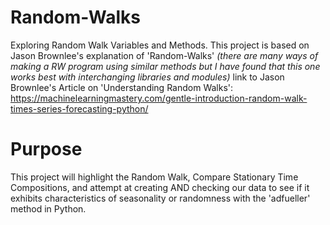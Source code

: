 # Random-Walks
Exploring Random Walk Variables and Methods.
This project is based on Jason Brownlee's explanation of 'Random-Walks' 
*(there are many ways of making a RW program using similar methods but I have found that this one works best with interchanging libraries and modules)*
link to Jason Brownlee's Article on 'Understanding Random Walks': https://machinelearningmastery.com/gentle-introduction-random-walk-times-series-forecasting-python/

# Purpose
This project will highlight the Random Walk, Compare Stationary Time Compositions, and attempt at creating AND checking our data to see if it exhibits characteristics of seasonality or randomness with the 'adfueller' method in Python. 
